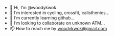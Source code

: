 - 👋 Hi, I’m @woodykwok
- 👀 I’m interested in cycling, crossfit, calisthenics...
- 🌱 I’m currently learning github...
- 💞️ I’m looking to collaborate on unknown ATM...
- 📫 How to reach me by woodykwok@gmail.com

<!---
woodykwok/woodykwok is a ✨ special ✨ repository because its `README.md` (this file) appears on your GitHub profile.
You can click the Preview link to take a look at your changes.
--->

